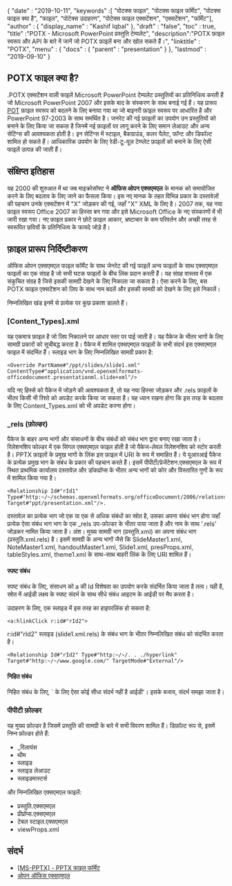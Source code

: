 {
  "date" : "2019-10-11",
  "keywords" :[ "पोटक्स फाइल", "पोटक्स फाइल फॉर्मेट", "पोटक्स फाइल क्या है", "फाइल", "पोटेक्स उदाहरण", "पोटेक्स फाइल एक्सटेंशन", "एक्सटेंशन", "फॉर्मेट"],
  "author" : {
    "display_name" : "Kashif Iqbal"
},
  "draft" : "false",
  "toc" : true,
  "title" :"POTX - Microsoft PowerPoint प्रस्तुति टेम्पलेट",
  "description":"POTX फ़ाइल स्वरूप और API के बारे में जानें जो POTX फ़ाइलें बना और खोल सकते हैं।",
  "linktitle" : "POTX",
  "menu" : {
    "docs" : {
      "parent" : "presentation"
}
},
  "lastmod" : "2019-09-10"
}

## POTX फाइल क्या है?

.POTX एक्सटेंशन वाली फाइलें Microsoft PowerPoint टेम्पलेट प्रस्तुतियों का प्रतिनिधित्व करती हैं जो Microsoft PowerPoint 2007 और इसके बाद के संस्करण के साथ बनाई गई हैं। यह प्रारूप [POT](/hi/presentation/pot/) फ़ाइल स्वरूप को बदलने के लिए बनाया गया था जो बाइनरी फ़ाइल स्वरूप पर आधारित है और PowerPoint 97-2003 के साथ समर्थित है। जनरेट की गई फ़ाइलों का उपयोग उन प्रस्तुतियों को बनाने के लिए किया जा सकता है जिनमें नई फ़ाइलों पर लागू करने के लिए समान लेआउट और अन्य सेटिंग्स की आवश्यकता होती है। इन सेटिंग्स में स्टाइल, बैकग्राउंड, कलर पैलेट, फॉन्ट और डिफॉल्ट शामिल हो सकते हैं। आधिकारिक उपयोग के लिए रेडी-टू-यूज़ टेम्प्लेट फ़ाइलों को बनाने के लिए ऐसी फाइलें उत्पन्न की जाती हैं।

## संक्षिप्त इतिहास ##

यह 2000 की शुरुआत में था जब माइक्रोसॉफ्ट ने **ऑफिस ओपन एक्सएमएल** के मानक को समायोजित करने के लिए बदलाव के लिए जाने का फैसला किया। इस नए मानक के तहत विभिन्न प्रकार के दस्तावेज़ों की पहचान उनके एक्सटेंशन में "X" जोड़कर की गई, जहाँ "X" XML के लिए है। 2007 तक, यह नया फ़ाइल स्वरूप Office 2007 का हिस्सा बन गया और इसे Microsoft Office के नए संस्करणों में भी जारी रखा गया। नए फ़ाइल प्रकार ने छोटे फ़ाइल आकार, भ्रष्टाचार के कम परिवर्तन और अच्छी तरह से स्वरूपित छवियों के प्रतिनिधित्व के फायदे जोड़े हैं।

## फ़ाइल प्रारूप निर्दिष्टीकरण ##

ऑफिस ओपन एक्सएमएल फाइल फॉर्मेट के साथ जेनरेट की गई फाइलें अन्य फाइलों के साथ एक्सएमएल फाइलों का एक संग्रह है जो सभी घटक फाइलों के बीच लिंक प्रदान करती हैं। यह संग्रह वास्तव में एक संकुचित संग्रह है जिसे इसकी सामग्री देखने के लिए निकाला जा सकता है। ऐसा करने के लिए, बस POTX फाइल एक्सटेंशन को ज़िप के साथ नाम बदलें और इसकी सामग्री को देखने के लिए इसे निकालें।

निम्नलिखित खंड इनमें से प्रत्येक पर कुछ प्रकाश डालते हैं।

### [Content_Types].xml ###

यह एकमात्र फ़ाइल है जो ज़िप निकालने पर आधार स्तर पर पाई जाती है। यह पैकेज के भीतर भागों के लिए सामग्री प्रकारों को सूचीबद्ध करता है। पैकेज में शामिल एक्सएमएल फाइलों के सभी संदर्भ इस एक्सएमएल फाइल में संदर्भित हैं। स्लाइड भाग के लिए निम्नलिखित सामग्री प्रकार है:
```
<Override PartName#"/ppt/slides/slide1.xml" ContentType#"application/vnd.openxmlformats-officedocument.presentationml.slide+xml"/>
```
यदि नए हिस्से को पैकेज में जोड़ने की आवश्यकता है, तो यह नया हिस्सा जोड़कर और .rels फ़ाइलों के भीतर किसी भी रिश्ते को अपडेट करके किया जा सकता है। यह ध्यान रखना होगा कि इस तरह के बदलाव के लिए Content_Types.xml को भी अपडेट करना होगा।

### \_rels (फ़ोल्डर) ###

पैकेज के बाहर अन्य भागों और संसाधनों के बीच संबंधों को संबंध भाग द्वारा बनाए रखा जाता है। रिलेशनशिप फोल्डर में एक सिंगल एक्सएमएल फाइल होती है जो पैकेज-लेवल रिलेशनशिप को स्टोर करती है। PPTX फ़ाइलों के प्रमुख भागों के लिंक इस फ़ाइल में URI के रूप में समाहित हैं। ये यूआरआई पैकेज के प्रत्येक प्रमुख भाग के संबंध के प्रकार की पहचान करते हैं। इसमें पीपीटी/प्रेजेंटेशन.एक्सएमएल के रूप में स्थित प्राथमिक कार्यालय दस्तावेज़ और डॉकप्रॉप्स के भीतर अन्य भागों को कोर और विस्तारित गुणों के रूप में शामिल किया गया है।
```
<Relationship Id#"rId1" Type#"http:~/~/schemas.openxmlformats.org/officeDocument/2006/relationships/officeDocument" Target#"ppt/presentation.xml"/>.
```
दस्तावेज़ का प्रत्येक भाग जो एक या एक से अधिक संबंधों का स्रोत है, उसका अपना संबंध भाग होगा जहाँ प्रत्येक ऐसा संबंध भाग भाग के एक \_rels उप-फ़ोल्डर के भीतर पाया जाता है और नाम के साथ '.rels' जोड़कर नामित किया जाता है। अंश। मुख्य सामग्री भाग (प्रस्तुति.xml) का अपना संबंध भाग (प्रस्तुति.xml.rels) है। इसमें सामग्री के अन्य भागों जैसे कि SlideMaster1.xml, NoteMaster1.xml, handoutMaster1.xml, Slide1.xml, presProps.xml, tableStyles.xml, theme1.xml के साथ-साथ बाहरी लिंक के लिए URI शामिल हैं।

#### स्पष्ट संबंध ####

स्पष्ट संबंध के लिए, संसाधन को a की Id विशेषता का उपयोग करके संदर्भित किया जाता है<Relationship> तत्व। यही है, स्रोत में आईडी लक्ष्य के स्पष्ट संदर्भ के साथ सीधे संबंध आइटम के आईडी पर मैप करता है।

उदाहरण के लिए, एक स्लाइड में इस तरह का हाइपरलिंक हो सकता है:
```
<a:hlinkClick r:id#"rId2">
```
r:id#"rId2" स्लाइड (slide1.xml.rels) के संबंध भाग के भीतर निम्नलिखित संबंध को संदर्भित करता है।
```
<Relationship Id#"rId2" Type#"http:~/~/. . ./hyperlink" Target#"http:~/~/www.google.com/" TargetMode#"External"/>
```
#### निहित संबंध ####

निहित संबंध के लिए, ` के लिए ऐसा कोई सीधा संदर्भ नहीं है<Relationship> आईडी'। इसके बजाय, संदर्भ समझा जाता है।

### पीपीटी फ़ोल्डर ###

यह मुख्य फ़ोल्डर है जिसमें प्रस्तुति की सामग्री के बारे में सभी विवरण शामिल हैं। डिफ़ॉल्ट रूप से, इसमें निम्न फ़ोल्डर होते हैं:

* \_रिलायंस
* थीम
* स्लाइड
* स्लाइड लेआउट
* स्लाइडमास्टर्स

और निम्नलिखित एक्सएमएल फाइलें:

* प्रस्तुति.एक्सएमएल
* प्रीप्रॉप्स.एक्सएमएल
* टेबल स्टाइल.एक्सएमएल
* viewProps.xml

## संदर्भ ##

* [[MS-PPTX] - PPTX फाइल फॉर्मेट](https://msdn.microsoft.com/en-us/library/dd926741(v#office.12).aspx)
* [ओपन ऑफिस एक्सएमएल](http://officeopenxml.com/anatomyofOOXML-pptx.php)

